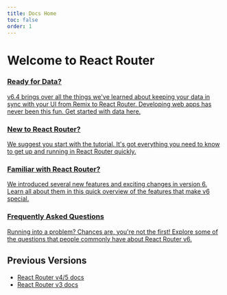 ```yaml
---
title: Docs Home
toc: false
order: 1
---
```


# Welcome to React Router

<docs-cards>
  <a href="dev/getting-started/data">
    <docs-card>
      <h3>Ready for Data?</h3> 
      <p>v6.4 brings over all the things we've learned about keeping your data in sync with your UI from Remix to React Router. Developing web apps has never been this fun. Get started with data here.</p>
    </docs-card>
  </a>
  <a href="dev/getting-started/tutorial">
    <docs-card>
      <h3>New to React Router?</h3> 
      <p>We suggest you start with the tutorial. It's got everything you need to know to get up and running in React Router quickly.</p>
    </docs-card>
  </a>
  <a href="dev/getting-started/overview">
    <docs-card>
      <h3>Familiar with React Router?</h3> 
      <p>We introduced several new features and exciting changes in version 6. Learn all about them in this quick overview of the features that make v6 special.</p>
    </docs-card>
  </a>
  <a href="dev/getting-started/faq">
    <docs-card>
      <h3>Frequently Asked Questions</h3> 
      <p>Running into a problem? Chances are, you're not the first! Explore some of the questions that people commonly have about React Router v6.</p>
    </docs-card>
  </a>
</docs-cards>

## Previous Versions

- [React Router v4/5 docs](https://v5.reactrouter.com)
- [React Router v3 docs](https://github.com/remix-run/react-router/tree/v3.2.6/docs)

<div hidden>LOL!</div>
